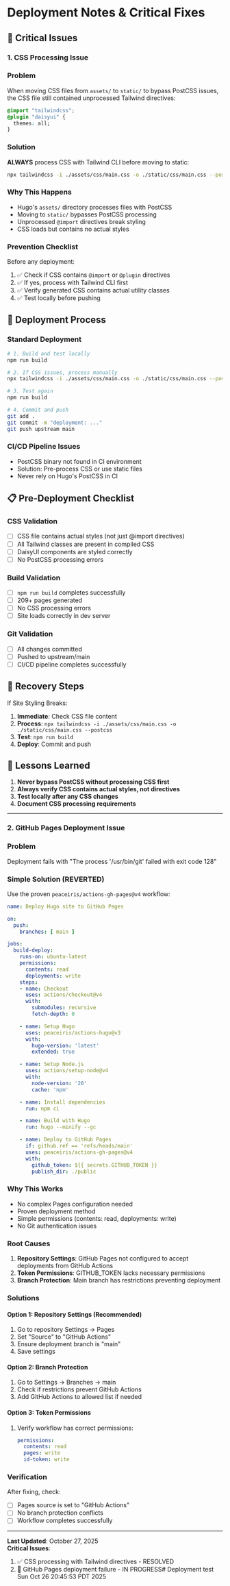 # Deployment Notes & Critical Fixes

## 🚨 Critical Issues

### 1. CSS Processing Issue

### Problem
When moving CSS files from `assets/` to `static/` to bypass PostCSS issues, the CSS file still contained unprocessed Tailwind directives:
```css
@import "tailwindcss";
@plugin "daisyui" {
  themes: all;
}
```

### Solution
**ALWAYS** process CSS with Tailwind CLI before moving to static:
```bash
npx tailwindcss -i ./assets/css/main.css -o ./static/css/main.css --postcss
```

### Why This Happens
- Hugo's `assets/` directory processes files with PostCSS
- Moving to `static/` bypasses PostCSS processing
- Unprocessed `@import` directives break styling
- CSS loads but contains no actual styles

### Prevention Checklist
Before any deployment:
1. ✅ Check if CSS contains `@import` or `@plugin` directives
2. ✅ If yes, process with Tailwind CLI first
3. ✅ Verify generated CSS contains actual utility classes
4. ✅ Test locally before pushing

## 🔄 Deployment Process

### Standard Deployment
```bash
# 1. Build and test locally
npm run build

# 2. If CSS issues, process manually
npx tailwindcss -i ./assets/css/main.css -o ./static/css/main.css --postcss

# 3. Test again
npm run build

# 4. Commit and push
git add .
git commit -m "deployment: ..."
git push upstream main
```

### CI/CD Pipeline Issues
- PostCSS binary not found in CI environment
- Solution: Pre-process CSS or use static files
- Never rely on Hugo's PostCSS in CI

## 📋 Pre-Deployment Checklist

### CSS Validation
- [ ] CSS file contains actual styles (not just @import directives)
- [ ] All Tailwind classes are present in compiled CSS
- [ ] DaisyUI components are styled correctly
- [ ] No PostCSS processing errors

### Build Validation
- [ ] `npm run build` completes successfully
- [ ] 209+ pages generated
- [ ] No CSS processing errors
- [ ] Site loads correctly in dev server

### Git Validation
- [ ] All changes committed
- [ ] Pushed to upstream/main
- [ ] CI/CD pipeline completes successfully

## 🚨 Recovery Steps

If Site Styling Breaks:
1. **Immediate**: Check CSS file content
2. **Process**: `npx tailwindcss -i ./assets/css/main.css -o ./static/css/main.css --postcss`
3. **Test**: `npm run build`
4. **Deploy**: Commit and push

## 📝 Lessons Learned

1. **Never bypass PostCSS without processing CSS first**
2. **Always verify CSS contains actual styles, not directives**
3. **Test locally after any CSS changes**
4. **Document CSS processing requirements**

---

### 2. GitHub Pages Deployment Issue

### Problem
Deployment fails with "The process '/usr/bin/git' failed with exit code 128"

### Simple Solution (REVERTED)
Use the proven `peaceiris/actions-gh-pages@v4` workflow:
```yaml
name: Deploy Hugo site to GitHub Pages

on:
  push:
    branches: [ main ]

jobs:
  build-deploy:
    runs-on: ubuntu-latest
    permissions:
      contents: read
      deployments: write
    steps:
    - name: Checkout
      uses: actions/checkout@v4
      with:
        submodules: recursive
        fetch-depth: 0

    - name: Setup Hugo
      uses: peaceiris/actions-hugo@v3
      with:
        hugo-version: 'latest'
        extended: true

    - name: Setup Node.js
      uses: actions/setup-node@v4
      with:
        node-version: '20'
        cache: 'npm'

    - name: Install dependencies
      run: npm ci

    - name: Build with Hugo
      run: hugo --minify --gc

    - name: Deploy to GitHub Pages
      if: github.ref == 'refs/heads/main'
      uses: peaceiris/actions-gh-pages@v4
      with:
        github_token: ${{ secrets.GITHUB_TOKEN }}
        publish_dir: ./public
```

### Why This Works
- No complex Pages configuration needed
- Proven deployment method
- Simple permissions (contents: read, deployments: write)
- No Git authentication issues

### Root Causes
1. **Repository Settings**: GitHub Pages not configured to accept deployments from GitHub Actions
2. **Token Permissions**: GITHUB_TOKEN lacks necessary permissions
3. **Branch Protection**: Main branch has restrictions preventing deployment

### Solutions

#### Option 1: Repository Settings (Recommended)
1. Go to repository Settings → Pages
2. Set "Source" to "GitHub Actions" 
3. Ensure deployment branch is "main"
4. Save settings

#### Option 2: Branch Protection
1. Go to Settings → Branches → main
2. Check if restrictions prevent GitHub Actions
3. Add GitHub Actions to allowed list if needed

#### Option 3: Token Permissions
1. Verify workflow has correct permissions:
   ```yaml
   permissions:
     contents: read
     pages: write
     id-token: write
   ```

### Verification
After fixing, check:
- [ ] Pages source is set to "GitHub Actions"
- [ ] No branch protection conflicts
- [ ] Workflow completes successfully

---

**Last Updated**: October 27, 2025  
**Critical Issues**: 
1. ✅ CSS processing with Tailwind directives - RESOLVED
2. 🔄 GitHub Pages deployment failure - IN PROGRESS# Deployment test Sun Oct 26 20:45:53 PDT 2025
